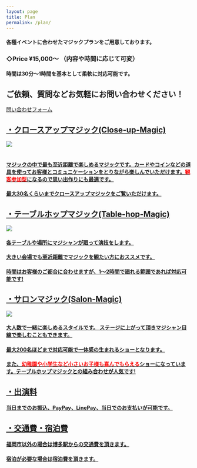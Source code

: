 ```yaml
---
layout: page
title: Plan
permalink: /plan/
---
```


#### 各種イベントに合わせたマジックプランをご用意しております。
### **◇Price ¥15,000〜** （内容や時間に応じて可変）
#### 時間は30分〜1時間を基本として柔軟に対応可能です。
## ご依頼、質問などお気軽にお問い合わせください！
<a href="https://docs.google.com/forms/d/e/1FAIpQLSczOn9ij_jjLe-g-M388obvXedEwFoD92fltsy7Amn8VyjsVA/viewform?usp=sf_link" class="btn-animation-02" target="blank"><span>問い合わせフォーム<span>
<br>

## **・クロースアップマジック(Close-up-Magic)**
<img class="close-up" src="../images/S__58105867.jpg"><br>
<br>

#### マジックの中で最も至近距離で楽しめるマジックです。カードやコインなどの道具を使ってお客様とコミュニケーションをとりながら楽しんでいただけます。<span style="color: red; ">観客参加型</span>になるので思い出作りにも最適です。
#### 最大30名くらいまでクロースアップマジックをご覧いただけます。

## **・テーブルホップマジック(Table-hop-Magic)**
<img class="close-up" src="../images/Tablehopimg.png">
<br>

#### 各テーブルや場所にマジシャンが廻って演技をします。
#### 大きい会場でも**至近距離**でマジックを観たい方におススメです。
#### 時間はお客様のご都合に合わせますが、1〜2時間で廻れる範囲であれば対応可能です!

## **・サロンマジック(Salon-Magic)**
<img class="close-up2" src="../images/salon.png"><br>

#### 大人数で一緒に楽しめるスタイルです。 ステージに上がって頂きマジシャン目線で楽しむこともできます。
#### 最大200名ほどまで対応可能で一体感の生まれるショーとなります。
#### また、<span style="color: red; ">幼稚園や小学生など小さいお子様も喜んでもらえる</span>ショーになっています。テーブルホップマジックとの組み合わせが人気です!<br>

## **・出演料**
#### 当日までのお振込、PayPay、LinePay、当日でのお支払いが可能です。

## **・交通費・宿泊費**
#### 福岡市以外の場合は博多駅からの交通費を頂きます。
#### 宿泊が必要な場合は宿泊費を頂きます。

